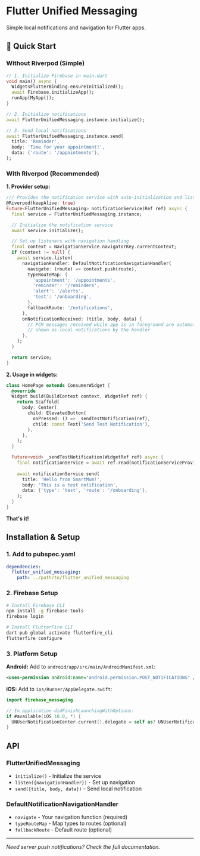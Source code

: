 # Flutter Unified Messaging

Simple local notifications and navigation for Flutter apps.

## 🚀 Quick Start

### Without Riverpod (Simple)

```dart
// 1. Initialize Firebase in main.dart
void main() async {
  WidgetsFlutterBinding.ensureInitialized();
  await Firebase.initializeApp();
  runApp(MyApp());
}

// 2. Initialize notifications
await FlutterUnifiedMessaging.instance.initialize();

// 3. Send local notifications
await FlutterUnifiedMessaging.instance.send(
  title: 'Reminder',
  body: 'Time for your appointment!',
  data: {'route': '/appointments'},
);
```

### With Riverpod (Recommended)

**1. Provider setup:**
```dart
/// Provides the notification service with auto-initialization and listener setup
@Riverpod(keepAlive: true)
Future<FlutterUnifiedMessaging> notificationService(Ref ref) async {
  final service = FlutterUnifiedMessaging.instance;

  // Initialize the notification service
  await service.initialize();

  // Set up listeners with navigation handling
  final context = NavigationService.navigatorKey.currentContext;
  if (context != null) {
    await service.listen(
      navigationHandler: DefaultNotificationNavigationHandler(
        navigate: (route) => context.push(route),
        typeRouteMap: {
          'appointment': '/appointments',
          'reminder': '/reminders',
          'alert': '/alerts',
          'test': '/onboarding',
        },
        fallbackRoute: '/notifications',
      ),
      onNotificationReceived: (title, body, data) {
        // FCM messages received while app is in foreground are automatically
        // shown as local notifications by the handler
      },
    );
  }

  return service;
}
```

**2. Usage in widgets:**
```dart
class HomePage extends ConsumerWidget {
  @override
  Widget build(BuildContext context, WidgetRef ref) {
    return Scaffold(
      body: Center(
        child: ElevatedButton(
          onPressed: () => _sendTestNotification(ref),
          child: const Text('Send Test Notification'),
        ),
      ),
    );
  }

  Future<void> _sendTestNotification(WidgetRef ref) async {
    final notificationService = await ref.read(notificationServiceProvider.future);
    
    await notificationService.send(
      title: 'Hello from SmartMum!',
      body: 'This is a test notification',
      data: {'type': 'test', 'route': '/onboarding'},
    );
  }
}
```

**That's it!**

## Installation & Setup

### 1. Add to pubspec.yaml
```yaml
dependencies:
  flutter_unified_messaging:
    path: ../path/to/flutter_unified_messaging
```

### 2. Firebase Setup
```bash
# Install Firebase CLI
npm install -g firebase-tools
firebase login

# Install FlutterFire CLI  
dart pub global activate flutterfire_cli
flutterfire configure
```

### 3. Platform Setup

**Android:** Add to `android/app/src/main/AndroidManifest.xml`:
```xml
<uses-permission android:name="android.permission.POST_NOTIFICATIONS" />
```

**iOS:** Add to `ios/Runner/AppDelegate.swift`:
```swift
import firebase_messaging

// In application didFinishLaunchingWithOptions:
if #available(iOS 10.0, *) {
  UNUserNotificationCenter.current().delegate = self as? UNUserNotificationCenterDelegate
}
```

## API

### FlutterUnifiedMessaging
- `initialize()` - Initialize the service
- `listen({navigationHandler})` - Set up navigation
- `send({title, body, data})` - Send local notification

### DefaultNotificationNavigationHandler
- `navigate` - Your navigation function (required)
- `typeRouteMap` - Map types to routes (optional)
- `fallbackRoute` - Default route (optional)

---

*Need server push notifications? Check the full documentation.*
